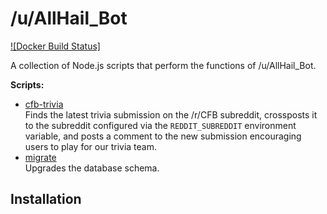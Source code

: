 # /u/AllHail_Bot

[![Docker Build Status]](https://img.shields.io/docker/cloud/build/allhail/bot)

A collection of Node.js scripts that perform the functions of /u/AllHail_Bot.

**Scripts:**

- [cfb-trivia](./cfb-trivia)  
  Finds the latest trivia submission on the /r/CFB subreddit, crossposts it to
  the subreddit configured via the `REDDIT_SUBREDDIT` environment variable, and
  posts a comment to the new submission encouraging users to play for our trivia
  team.
- [migrate](./migrate)  
  Upgrades the database schema.

## Installation


